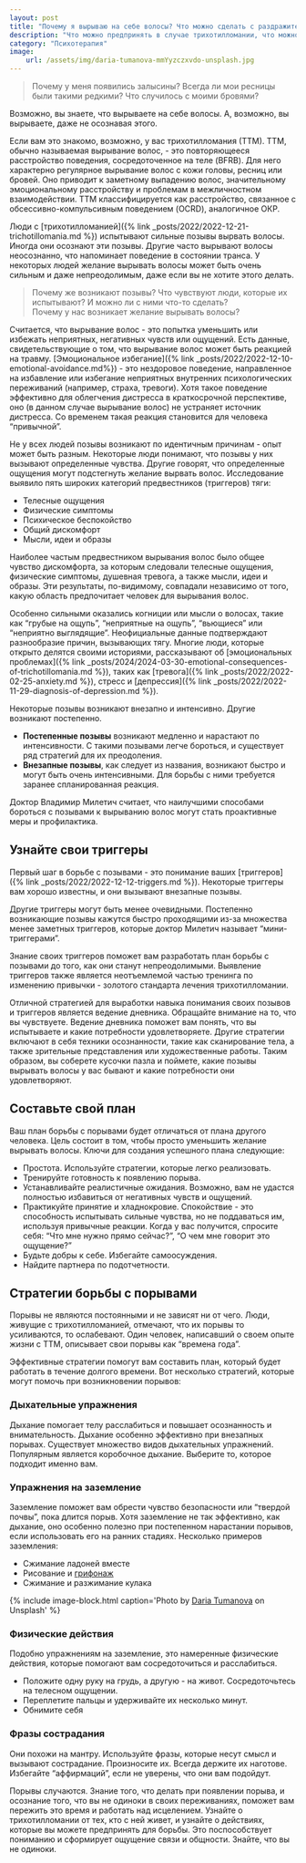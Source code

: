 ```yaml
---
layout: post
title: "Почему я вырываю на себе волосы? Что можно сделать с раздражителями"
description: "Что можно предпринять в случае трихотилломании, что можно сделать самостоятельно без помощи психолога"
category: "Психотерапия"
image:
    url: /assets/img/daria-tumanova-mmYyzczxvdo-unsplash.jpg
---
```


> Почему у меня появились залысины? Всегда ли мои ресницы были такими редкими? Что случилось с моими бровями?

Возможно, вы знаете, что вырываете на себе волосы. А, возможно, вы вырываете, даже не осознавая этого.

Если вам это знакомо, возможно, у вас трихотилломания (ТТМ). ТТМ, обычно называемая вырывание волос, - это повторяющееся расстройство поведения, 
сосредоточенное на теле (BFRB). Для него характерно регулярное вырывание волос с кожи головы, ресниц или бровей. Оно приводит к заметному выпадению 
волос, значительному эмоциональному расстройству и проблемам в межличностном взаимодействии. ТТМ классифицируется как расстройство, 
связанное с обсессивно-компульсивным поведением (OCRD), аналогичное ОКР.

Люди с [трихотилломанией]({% link _posts/2022/2022-12-21-trichotillomania.md %}) испытывают сильные позывы вырвать волосы. Иногда они осознают эти позывы. Другие часто вырывают волосы неосознанно, что напоминает 
поведение в состоянии транса. У некоторых людей желание вырывать волосы может быть очень сильным и даже непреодолимым, даже если вы не хотите этого делать.

> Почему же возникают позывы? Что чувствуют люди, которые их испытывают? И можно ли с ними что-то сделать?   
> Почему у нас возникает желание вырывать волосы?

Считается, что вырывание волос - это попытка уменьшить или избежать неприятных, негативных чувств или ощущений. Есть данные, свидетельствующие 
о том, что вырывание волос может быть реакцией на травму. [Эмоциональное избегание]({% link _posts/2022/2022-12-10-emotional-avoidance.md%}) - это нездоровое поведение, направленное на избавление или избегание неприятных 
внутренних психологических переживаний (например, страха, тревоги). Хотя такое поведение эффективно для облегчения дистресса в краткосрочной перспективе,
оно (в данном случае вырывание волос) не устраняет источник дистресса. Со временем такая реакция становится для человека “привычной”.

Не у всех людей позывы возникают по идентичным причинам - опыт может быть разным. Некоторые люди понимают, что позывы у них вызывают определенные чувства. 
Другие говорят, что определенные ощущения могут подстегнуть желание вырвать волос. Исследование выявило пять широких категорий предвестников (триггеров) тяги:

- Телесные ощущения
- Физические симптомы
- Психическое беспокойство
- Общий дискомфорт
- Мысли, идеи и образы

Наиболее частым предвестником вырывания волос было общее чувство дискомфорта, за которым следовали телесные ощущения, физические симптомы, 
душевная тревога, а также мысли, идеи и образы. Эти результаты, по-видимому, совпадали независимо от того, какую область предпочитает человек для вырывания волос.

Особенно сильными оказались когниции или мысли о волосах, такие как “грубые на ощупь”, “неприятные на ощупь”, “вьющиеся” или “неприятно выглядящие”. 
Неофициальные данные подтверждают разнообразие причин, вызывающих тягу. Многие люди, которые открыто делятся своими историями, рассказывают об [эмоциональных проблемах]({% link _posts/2024/2024-03-30-emotional-consequences-of-trichotillomania.md %}),
таких как [тревога]({% link _posts/2022/2022-02-25-anxiety.md %}), стресс и [депрессия]({% link _posts/2022/2022-11-29-diagnosis-of-depression.md %}).

Некоторые позывы возникают внезапно и интенсивно. Другие возникают постепенно.

- **Постепенные позывы** возникают медленно и нарастают по интенсивности. С такими позывами легче бороться, и существует ряд стратегий для их преодоления.
- **Внезапные позывы**, как следует из названия, возникают быстро и могут быть очень интенсивными. Для борьбы с ними требуется заранее спланированная реакция.

Доктор Владимир Милетич считает, что наилучшими способами бороться с позывами к вырыванию волос могут стать проактивные меры и профилактика.

## Узнайте свои триггеры

Первый шаг в борьбе с позывами - это понимание ваших [триггеров]({% link _posts/2022/2022-12-12-triggers.md %}). Некоторые триггеры вам хорошо известны, и они вызывают внезапные позывы.

Другие триггеры могут быть менее очевидными. Постепенно возникающие позывы кажутся быстро проходящими из-за множества менее 
заметных триггеров, которые доктор Милетич называет “мини-триггерами”.

Знание своих триггеров поможет вам разработать план борьбы с позывами до того, как они станут непреодолимыми. Выявление триггеров 
также является неотъемлемой частью тренинга по изменению привычки - золотого стандарта лечения трихотилломании.

Отличной стратегией для выработки навыка понимания своих позывов и триггеров является ведение дневника. Обращайте внимание на то, 
что вы чувствуете. Ведение дневника поможет вам понять, что вы испытываете и какие потребности удовлетворяете. Другие стратегии 
включают в себя техники осознанности, такие как сканирование тела, а также зрительные представления или художественные работы. 
Таким образом, вы соберете кусочки пазла и поймете, какие позывы вырывать волосы у вас бывают и какие потребности они удовлетворяют.

## Составьте свой план

Ваш план борьбы с порывами будет отличаться от плана другого человека. Цель состоит в том, чтобы просто уменьшить желание вырывать волосы. Ключи для создания успешного плана следующие:

- Простота. Используйте стратегии, которые легко реализовать.
- Тренируйте готовность к появлению порыва.
- Устанавливайте реалистичные ожидания. Возможно, вам не удастся полностью избавиться от негативных чувств и ощущений.
- Практикуйте принятие и хладнокровие. Спокойствие - это способность испытывать сильные чувства, но не поддаваться им, используя привычные реакции. 
Когда у вас получится, спросите себя: “Что мне нужно прямо сейчас?”, “О чем мне говорит это ощущение?”
- Будьте добры к себе. Избегайте самоосуждения.
- Найдите партнера по подотчетности.

## Стратегии борьбы с порывами

Порывы не являются постоянными и не зависят ни от чего. Люди, живущие с трихотилломанией, отмечают, что их порывы то усиливаются, то ослабевают. 
Один человек, написавший о своем опыте жизни с ТТМ, описывает свои порывы как “времена года”.

Эффективные стратегии помогут вам составить план, который будет работать в течение долгого времени. Вот несколько стратегий, 
которые могут помочь при возникновении порывов:

### Дыхательные упражнения 
Дыхание помогает телу расслабиться и повышает осознанность и внимательность. Дыхание особенно 
эффективно при внезапных порывах. Существует множество видов дыхательных упражнений. Популярным является коробочное дыхание. Выберите то, которое подходит именно вам.

### Упражнения на заземление 
Заземление поможет вам обрести чувство безопасности или “твердой почвы”, пока длится порыв. 
Хотя заземление не так эффективно, как дыхание, оно особенно полезно при постепенном нарастании порывов, если использовать его на ранних стадиях. Несколько примеров заземления:

- Сжимание ладоней вместе
- Рисование и <a href="https://ru.wikipedia.org/wiki/%D0%93%D1%80%D0%B8%D1%84%D0%BE%D0%BD%D0%B0%D0%B6" rel="nofollow">грифонаж</a>
- Сжимание и разжимание кулака

{% include image-block.html
caption='Photo by <a href="https://unsplash.com/@tumanova_photo" rel="nofollow">Daria Tumanova</a> on Unsplash'
%}

### Физические действия
Подобно упражнениям на заземление, это намеренные физические действия, которые помогают вам сосредоточиться и расслабиться.

- Положите одну руку на грудь, а другую - на живот. Сосредоточьтесь на телесном ощущении.
- Переплетите пальцы и удерживайте их несколько минут.
- Обнимите себя

### Фразы сострадания
Они похожи на мантру. Используйте фразы, которые несут смысл и вызывают сострадание. Произносите их. 
Всегда держите их наготове. Избегайте “аффирмаций”, если не уверены, что они вам подойдут.

Порывы случаются. Знание того, что делать при появлении порыва, и осознание того, что вы не одиноки в своих переживаниях,
поможет вам пережить это время и работать над исцелением. Узнайте о трихотилломании от тех, кто с ней живет, и узнайте о действиях, которые 
вы можете предпринять для борьбы. Это поспособствует пониманию и сформирует ощущение связи и общности. Знайте, что вы не одиноки.
